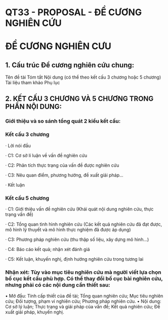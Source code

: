 # QT33 - PROPOSAL - ĐỀ CƯƠNG NGHIÊN CỨU
# ĐỀ CƯƠNG NGHIÊN CƯU
## 1. Cấu trúc Đề cương nghiên cứu chung:

Tên đề tài Tóm tắt Nội dung (có thể theo kết cấu 3 chương hoặc 5 chương) Tài liệu tham khảo Phụ lục

## 2. KẾT CẤU 3 CHƯƠNG VÀ 5 CHƯƠNG TRONG PHẦN NỘI DUNG:

### Giới thiệu và so sánh tổng quát 2 kiểu kết cấu:
### Kết cấu 3 chương

· Lời nói đầu

· C1: Cơ sở lí luận về vấn đề nghiên cứu

· C2: Phân tích thực trạng của vấn đề được nghiên cứu

· C3: Nêu quan điểm, phương hướng, đề xuất giải pháp…

· Kết luận

### Kết cấu 5 chương

· C1: Giới thiệu vấn đề nghiên cứu (Khái quát nội dung nghiên cứu, thực trạng vấn đề)

· C2: Tổng quan tình hình nghiên cứu (Các kết quả nghiên cứu đã đạt được, mô hình lý thuyết và mô hình thực nghiệm đã được áp dụng)

· C3: Phương pháp nghiên cứu (thu thập số liệu, xây dựng mô hình…)

· C4: Báo cáo kết quả; nhận xét đánh giá

· C5: Kết luận, khuyến nghị, định hướng nghiên cứu trong tương lai

### Nhận xét: Tùy vào mục tiêu nghiên cứu mà người viết lựa chọn bố cục kết cấu phù hợp. Có thể thay đổi bố cục bài nghiên cứu, nhưng phải có các nội dung cần thiết sau:

• Mở đầu: Tính cấp thiết của đề tài; Tổng quan nghiên cứu; Mục tiêu nghiên cứu; Đối tượng, phạm vi nghiên cứu; Phương pháp nghiên cứu. 
• Nội dung: Cơ sở lý luận; Thực trạng và giải pháp của vấn đề; Kết quả nghiên cứu; Đề xuất giải pháp, khuyến nghị.
